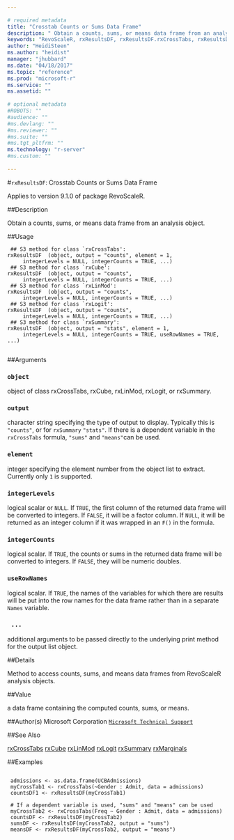 ```yaml
--- 
 
# required metadata 
title: "Crosstab Counts or Sums Data Frame" 
description: " Obtain a counts, sums, or means data frame from an analysis object. " 
keywords: "RevoScaleR, rxResultsDF, rxResultsDF.rxCrossTabs, rxResultsDF.rxCube, rxResultsDF.rxLinMod, rxResultsDF.rxLogit, rxResultsDF.rxSummary, category, models" 
author: "HeidiSteen"
ms.author: "heidist" 
manager: "jhubbard" 
ms.date: "04/18/2017" 
ms.topic: "reference" 
ms.prod: "microsoft-r" 
ms.service: "" 
ms.assetid: "" 
 
# optional metadata 
#ROBOTS: "" 
#audience: "" 
#ms.devlang: "" 
#ms.reviewer: "" 
#ms.suite: "" 
#ms.tgt_pltfrm: "" 
ms.technology: "r-server" 
#ms.custom: "" 
 
--- 
```

 
 
 
 
 
 
 
 #`rxResultsDF`: Crosstab Counts or Sums Data Frame

 Applies to version 9.1.0 of package RevoScaleR.
 
 ##Description
 
Obtain a counts, sums, or means data frame from an analysis object.
 
 
 ##Usage

```   
 ## S3 method for class `rxCrossTabs':
rxResultsDF  (object, output = "counts", element = 1,
     integerLevels = NULL, integerCounts = TRUE, ...)
 ## S3 method for class `rxCube':
rxResultsDF  (object, output = "counts",
     integerLevels = NULL, integerCounts = TRUE, ...)
 ## S3 method for class `rxLinMod':
rxResultsDF  (object, output = "counts", 
     integerLevels = NULL, integerCounts = TRUE, ...)
 ## S3 method for class `rxLogit':
rxResultsDF  (object, output = "counts", 
     integerLevels = NULL, integerCounts = TRUE, ...)
 ## S3 method for class `rxSummary':
rxResultsDF  (object, output = "stats", element = 1,
     integerLevels = NULL, integerCounts = TRUE, useRowNames = TRUE, ...)            
 
```
 
 ##Arguments

   
    
 ### `object`
 object of class rxCrossTabs, rxCube, rxLinMod, rxLogit, or rxSummary. 
  
  
    
 ### `output`
 character string specifying the type of output to display.  Typically this is `"counts"`, or for `rxSummary` `"stats"`. If there is a  dependent variable in the `rxCrossTabs` formula, `"sums"` and `"means"`can be used.  
  
  
    
 ### `element`
 integer specifying the element number from the object list to extract. Currently only `1` is supported. 
  
  
    
 ### `integerLevels`
 logical scalar or `NULL`. If `TRUE`, the  first column of the returned data frame will be converted to integers.  If `FALSE`, it will be a factor column. If `NULL`, it will be returned as an integer column if it was wrapped in an `F()` in the formula. 
  
  
    
 ### `integerCounts`
 logical scalar. If `TRUE`, the  counts or sums in the returned data frame will be converted to integers.  If `FALSE`, they will be numeric doubles. 
  
  
    
 ### `useRowNames`
 logical scalar. If `TRUE`, the names of the variables for  which there are results will be put into the row names for the data frame   rather than in a separate `Names` variable. 
  
  
    
 ### ` ...`
 additional arguments to be passed directly to the underlying print method for the output list object. 
  
  
 
 
 ##Details
 
Method to access counts, sums, and means data frames from
RevoScaleR analysis objects.
 
 
 ##Value
 
a data frame containing the computed counts, sums, or means.
 
 ##Author(s)
 Microsoft Corporation [`Microsoft Technical Support`](https://go.microsoft.com/fwlink/?LinkID=698556&clcid=0x409)
 
 
 ##See Also
 
[rxCrossTabs](rxcrosstabs.md)
[rxCube](rxcube.md)
[rxLinMod](rxlinmod.md)
[rxLogit](rxlogit.md)
[rxSummary](rxsummary.md)
[rxMarginals](rxmarginals.md)
   
 ##Examples

 ```
   
  admissions <- as.data.frame(UCBAdmissions)
  myCrossTab1 <- rxCrossTabs(~Gender : Admit, data = admissions)
  countsDF1 <- rxResultsDF(myCrossTab1)
  
  # If a dependent variable is used, "sums" and "means" can be used
  myCrossTab2 <- rxCrossTabs(Freq ~ Gender : Admit, data = admissions)
  countsDF <- rxResultsDF(myCrossTab2)
  sumsDF <- rxResultsDF(myCrossTab2, output = "sums")
  meansDF <- rxResultsDF(myCrossTab2, output = "means")
 
```
 
 
 
